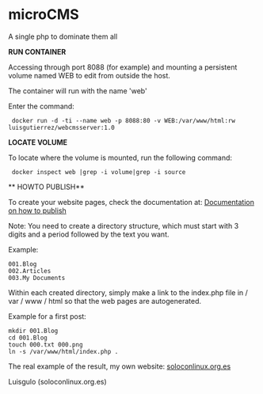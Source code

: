 # microCMS
A single php to dominate them all

**RUN CONTAINER**

Accessing through port 8088 (for example) and mounting a persistent volume named WEB to edit from outside the host. 

The container will run with the name 'web'

Enter the command:
~~~
 docker run -d -ti --name web -p 8088:80 -v WEB:/var/www/html:rw luisgutierrez/webcmsserver:1.0
~~~

**LOCATE VOLUME**

To locate where the volume is mounted, run the following command:
~~~
 docker inspect web |grep -i volume|grep -i source
~~~

** HOWTO PUBLISH**

To create your website pages, check the documentation at:
[Documentation on how to publish](https://soloconlinux.org.es/007.Colaboradores/normas/ejemplo/)

Note: You need to create a directory structure, which must start with 3 digits and a period followed by the text you want.

Example: 
~~~
001.Blog
002.Articles
003.My Documents
~~~

Within each created directory, simply make a link to the index.php file in / var / www / html so that the web pages are autogenerated.

Example for a first post:
~~~
mkdir 001.Blog
cd 001.Blog
touch 000.txt 000.png
ln -s /var/www/html/index.php .
~~~


The real example of the result, my own website: [soloconlinux.org.es](https://soloconlinux.org.es/)

Luisgulo (soloconlinux.org.es)
